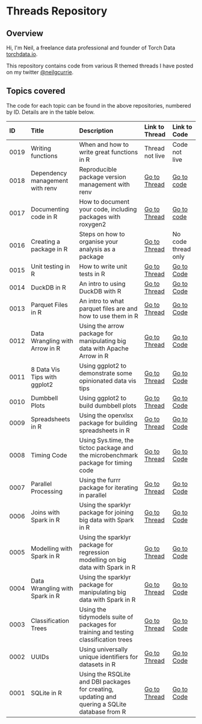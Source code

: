 # Threads Repository

## Overview

Hi, I'm Neil, a freelance data professional and founder of Torch Data [torchdata.io](https://www.torchdata.io).

This repository contains code from various R themed threads I have posted on my twitter [@neilgcurrie](https://twitter.com/neilgcurrie). 

## Topics covered

The code for each topic can be found in the above repositories, numbered by ID. Details are in the table below.

| ID| Title| Description|Link to Thread|Link to Code|
|:--------------|:--------------|:--------------|:--------------|:--------------|
|0019|Writing functions|When and how to write great functions in R|Thread not live|Code not live|
|0018|Dependency management with renv|Reproducible package version management with renv|[Go to Thread](https://twitter.com/neilgcurrie/status/1576965381532528642)|[Go to code](https://github.com/neilcuz/threads/blob/master/0018_dependency-management-with-renv/dependency-management-with-renv.md)|
| 0017|Documenting code in R|How to document your code, including packages with roxygen2|[Go to Thread](https://twitter.com/neilgcurrie/status/1574791025310121985)|[Go to code](https://github.com/neilcuz/threads/blob/master/0017_documenting-code-in-r/documenting-code-in-r.md)|
| 0016 | Creating a package in R        | Steps on how to organise your analysis as a package                                            | [Go to Thread](https://twitter.com/neilgcurrie/status/1572254358397681665) | No code thread only                                                                                                                |
| 0015 | Unit testing in R              | How to write unit tests in R                                                                   | [Go to Thread](https://twitter.com/neilgcurrie/status/1569717576112181250) | [Go to Code](https://github.com/neilcuz/threads/blob/master/0015_unit-testing-in-r/unit-testing-in-r.md)                           |
| 0014 | DuckDB in R                    | An intro to using DuckDB with R                                                                | [Go to Thread](https://twitter.com/neilgcurrie/status/1567543254668955653) | [Go to Code](https://github.com/neilcuz/threads/blob/master/0014_duckdb-in-r/duckdb-in-r.md)                                       |
| 0013 | Parquet Files in R             | An intro to what parquet files are and how to use them in R                                    | [Go to Thread](https://twitter.com/neilgcurrie/status/1565006543786954752) | [Go to Code](https://github.com/neilcuz/threads/blob/master/0013_parquet-files-in-r/parquet-files-in-r.md)                         |
| 0012 | Data Wrangling with Arrow in R | Using the arrow package for manipulating big data with Apache Arrow in R                       | [Go to Thread](https://twitter.com/neilgcurrie/status/1554867200392998912) | [Go to Code](https://github.com/neilcuz/threads/blob/master/0012_data-wrangling-with-arrow-in-r/data-wrangling-with-arrow-in-r.md) |
| 0011 | 8 Data Vis Tips with ggplot2   | Using ggplot2 to demonstrate some opinionated data vis tips                                    | [Go to Thread](https://twitter.com/neilgcurrie/status/1553047716959117312) | [Go to Code](https://github.com/neilcuz/threads/blob/master/0011_data-vis-tips-ggplot2/data-vis-tips-ggplot2.md)                   |
| 0010 | Dumbbell Plots                 | Using ggplot2 to build dumbbell plots                                                          | [Go to Thread](https://twitter.com/neilgcurrie/status/1550148635345620992) | [Go to Code](https://github.com/neilcuz/threads/blob/master/0010_dumbbell-plots/dumbell-plots.md)                                  |
| 0009 | Spreadsheets in R              | Using the openxlsx package for building spreadsheets in R                                      | [Go to Thread](https://twitter.com/neilgcurrie/status/1547974432009818114) | [Go to Code](https://github.com/neilcuz/threads/blob/master/0009_spreadsheets-in-r/spreadsheets-in-r.md)                           |
| 0008 | Timing Code                    | Using Sys.time, the tictoc package and the microbenchmark package for timing code              | [Go to Thread](https://twitter.com/neilgcurrie/status/1547249515408699392) | [Go to Code](https://github.com/neilcuz/threads/blob/master/0008_timing-code/timing.md)                                            |
| 0007 | Parallel Processing            | Using the furrr package for iterating in parallel                                              | [Go to Thread](https://twitter.com/neilgcurrie/status/1544351837901316096) | [Go to Code](https://github.com/neilcuz/threads/blob/master/0007_parallel-processing/furrr.md)                                     |
| 0006 | Joins with Spark in R          | Using the sparklyr package for joining big data with Spark in R                                | [Go to Thread](https://twitter.com/neilgcurrie/status/1542538510833315840) | [Go to Code](https://github.com/neilcuz/threads/blob/master/0006_joins-with-spark-in-r/spark3.md)                                  |
| 0005 | Modelling with Spark in R      | Using the sparklyr package for regression modelling on big data with Spark in R                | [Go to Thread](https://twitter.com/neilgcurrie/status/1539658503249309709) | [Go to Code](https://github.com/neilcuz/threads/blob/master/0005_modelling-with-spark-in-r/spark2.md)                              |
| 0004 | Data Wrangling with Spark in R | Using the sparklyr package for manipulating big data with Spark in R                           | [Go to Thread](https://twitter.com/neilgcurrie/status/1537102647924117504) | [Go to Code](https://github.com/neilcuz/threads/blob/master/0004_data-wrangling-with-spark-in-r/thread-code.md)                    |
| 0003 | Classification Trees           | Using the tidymodels suite of packages for training and testing classification trees           | [Go to Thread](https://twitter.com/neilgcurrie/status/1534928350438756352) | [Go to Code](https://github.com/neilcuz/threads/blob/master/0003_classification-trees/decision-trees_20220608.md)                  |
| 0002 | UUIDs                          | Using universally unique identifiers for datasets in R                                         | [Go to Thread](https://twitter.com/neilgcurrie/status/1529126536229466112) | [Go to Code](https://github.com/neilcuz/threads/blob/master/0002_uuids/uuid_20220523.md)                                           |
| 0001 | SQLite in R                    | Using the RSQLite and DBI packages for creating, updating and quering a SQLite database from R | [Go to Thread](https://twitter.com/neilgcurrie/status/1527677516608991232) | [Go to Code](https://github.com/neilcuz/threads/blob/master/0001_sqlite/sqlite_20200520.md)                                        |
